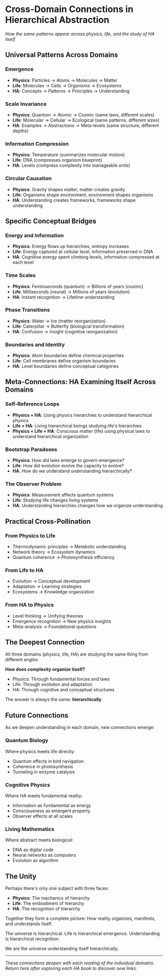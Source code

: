 # Cross-Domain Connections in Hierarchical Abstraction

*How the same patterns appear across physics, life, and the study of HA itself*

## Universal Patterns Across Domains

### Emergence
- **Physics**: Particles → Atoms → Molecules → Matter
- **Life**: Molecules → Cells → Organisms → Ecosystems  
- **HA**: Concepts → Patterns → Principles → Understanding

### Scale Invariance
- **Physics**: Quantum → Atomic → Cosmic (same laws, different scales)
- **Life**: Molecular → Cellular → Ecological (same patterns, different sizes)
- **HA**: Examples → Abstractions → Meta-levels (same structure, different depths)

### Information Compression
- **Physics**: Temperature (summarizes molecular motion)
- **Life**: DNA (compresses organism blueprint)
- **HA**: Levels (compress complexity into manageable units)

### Circular Causation
- **Physics**: Gravity shapes matter, matter creates gravity
- **Life**: Organisms shape environment, environment shapes organisms
- **HA**: Understanding creates frameworks, frameworks shape understanding

## Specific Conceptual Bridges

### Energy and Information
- **Physics**: Energy flows up hierarchies, entropy increases
- **Life**: Energy captured at cellular level, information preserved in DNA
- **HA**: Cognitive energy spent climbing levels, information compressed at each level

### Time Scales
- **Physics**: Femtoseconds (quantum) → Billions of years (cosmic)
- **Life**: Milliseconds (neural) → Millions of years (evolution)
- **HA**: Instant recognition → Lifetime understanding

### Phase Transitions
- **Physics**: Water → Ice (matter reorganization)
- **Life**: Caterpillar → Butterfly (biological transformation)
- **HA**: Confusion → Insight (cognitive reorganization)

### Boundaries and Identity
- **Physics**: Atom boundaries define chemical properties
- **Life**: Cell membranes define organism boundaries
- **HA**: Level boundaries define conceptual categories

## Meta-Connections: HA Examining Itself Across Domains

### Self-Reference Loops
- **Physics + HA**: Using physics hierarchies to understand hierarchical physics
- **Life + HA**: Living hierarchical beings studying life's hierarchies
- **Physics + Life + HA**: Conscious matter (life) using physical laws to understand hierarchical organization

### Bootstrap Paradoxes
- **Physics**: How did laws emerge to govern emergence?
- **Life**: How did evolution evolve the capacity to evolve?
- **HA**: How do we understand understanding hierarchically?

### The Observer Problem
- **Physics**: Measurement affects quantum systems
- **Life**: Studying life changes living systems
- **HA**: Understanding hierarchies changes how we organize understanding

## Practical Cross-Pollination

### From Physics to Life
- Thermodynamic principles → Metabolic understanding
- Network theory → Ecosystem dynamics
- Quantum coherence → Photosynthesis efficiency

### From Life to HA
- Evolution → Conceptual development
- Adaptation → Learning strategies
- Ecosystems → Knowledge organization

### From HA to Physics
- Level thinking → Unifying theories
- Emergence recognition → New physics insights
- Meta-analysis → Foundational questions

## The Deepest Connection

All three domains (physics, life, HA) are studying the same thing from different angles:

**How does complexity organize itself?**

- Physics: Through fundamental forces and laws
- Life: Through evolution and adaptation
- HA: Through cognitive and conceptual structures

The answer is always the same: **hierarchically**.

## Future Connections

As we deepen understanding in each domain, new connections emerge:

### Quantum Biology
Where physics meets life directly:
- Quantum effects in bird navigation
- Coherence in photosynthesis
- Tunneling in enzyme catalysis

### Cognitive Physics
Where HA meets fundamental reality:
- Information as fundamental as energy
- Consciousness as emergent property
- Observer effects at all scales

### Living Mathematics
Where abstract meets biological:
- DNA as digital code
- Neural networks as computers
- Evolution as algorithm

## The Unity

Perhaps there's only one subject with three faces:
- **Physics**: The mechanics of hierarchy
- **Life**: The embodiment of hierarchy
- **HA**: The recognition of hierarchy

Together they form a complete picture: How reality organizes, manifests, and understands itself.

The universe is hierarchical.
Life is hierarchical emergence.
Understanding is hierarchical recognition.

We are the universe understanding itself hierarchically.

---

*These connections deepen with each reading of the individual domains. Return here after exploring each HA book to discover new links.*